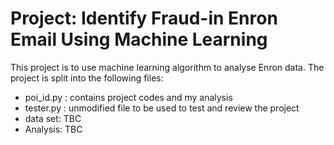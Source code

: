 # Project: Identify Fraud-in Enron Email Using Machine Learning

This project is to use machine learning algorithm to analyse Enron data.
The project is split into the following files:
- poi_id.py : contains project codes and my analysis
- tester.py : unmodified file to be used to test and review the project
- data set: TBC
- Analysis: TBC
